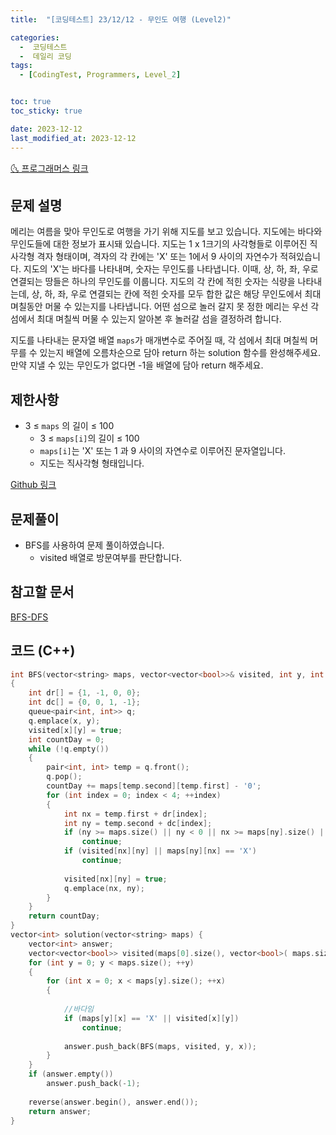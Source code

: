 ```yaml
---
title:  "[코딩테스트] 23/12/12 - 무인도 여행 (Level2)" 

categories:
  -  코딩테스트
  -  데일리 코딩
tags:
  - [CodingTest, Programmers, Level_2]


toc: true
toc_sticky: true

date: 2023-12-12
last_modified_at: 2023-12-12
---
```


[🌜 프로그래머스 링크](https://school.programmers.co.kr/learn/courses/30/lessons/154540)

## 문제 설명
메리는 여름을 맞아 무인도로 여행을 가기 위해 지도를 보고 있습니다. 지도에는 바다와 무인도들에 대한 정보가 표시돼 있습니다. 지도는 1 x 1크기의 사각형들로 이루어진 직사각형 격자 형태이며, 격자의 각 칸에는 'X' 또는 1에서 9 사이의 자연수가 적혀있습니다. 지도의 'X'는 바다를 나타내며, 숫자는 무인도를 나타냅니다. 이때, 상, 하, 좌, 우로 연결되는 땅들은 하나의 무인도를 이룹니다. 지도의 각 칸에 적힌 숫자는 식량을 나타내는데, 상, 하, 좌, 우로 연결되는 칸에 적힌 숫자를 모두 합한 값은 해당 무인도에서 최대 며칠동안 머물 수 있는지를 나타냅니다. 어떤 섬으로 놀러 갈지 못 정한 메리는 우선 각 섬에서 최대 며칠씩 머물 수 있는지 알아본 후 놀러갈 섬을 결정하려 합니다.

지도를 나타내는 문자열 배열 `maps`가 매개변수로 주어질 때, 각 섬에서 최대 며칠씩 머무를 수 있는지 배열에 오름차순으로 담아 return 하는 solution 함수를 완성해주세요. 만약 지낼 수 있는 무인도가 없다면 -1을 배열에 담아 return 해주세요.

## 제한사항
- 3 ≤ `maps` 의 길이 ≤ 100
  - 3 ≤ `maps[i]`의 길이 ≤ 100
  - `maps[i]`는 'X' 또는 1 과 9 사이의 자연수로 이루어진 문자열입니다.
  - 지도는 직사각형 형태입니다.

[Github 링크](https://github.com/OneThingChanged/DailyCodingTest/blob/main/Program/CodingTestCpp/Level2/MazeEscape.h)

## 문제풀이

- BFS를 사용하여 문제 풀이하였습니다.
  - visited 배열로 방문여부를 판단합니다.



## 참고할 문서

[BFS-DFS](https://onethingchanged.github.io/posts/Algorism-02/)



## 코드 (C++)
```cpp
int BFS(vector<string> maps, vector<vector<bool>>& visited, int y, int x)
{
    int dr[] = {1, -1, 0, 0};
    int dc[] = {0, 0, 1, -1};
    queue<pair<int, int>> q;
    q.emplace(x, y);
    visited[x][y] = true;
    int countDay = 0;
    while (!q.empty())
    {
        pair<int, int> temp = q.front();
        q.pop();
        countDay += maps[temp.second][temp.first] - '0';
        for (int index = 0; index < 4; ++index)
        {
            int nx = temp.first + dr[index];
            int ny = temp.second + dc[index];
            if (ny >= maps.size() || ny < 0 || nx >= maps[ny].size() || nx < 0) 
                continue;
            if (visited[nx][ny] || maps[ny][nx] == 'X')
                continue;
            
            visited[nx][ny] = true;
            q.emplace(nx, ny);
        }
    }
    return countDay;
}
vector<int> solution(vector<string> maps) {
    vector<int> answer;
    vector<vector<bool>> visited(maps[0].size(), vector<bool>( maps.size(), false));
    for (int y = 0; y < maps.size(); ++y)
    {
        for (int x = 0; x < maps[y].size(); ++x)
        {
           
            //바다임
            if (maps[y][x] == 'X' || visited[x][y])
                continue;
            
            answer.push_back(BFS(maps, visited, y, x));
        }
    }
    if (answer.empty())
        answer.push_back(-1);
    
    reverse(answer.begin(), answer.end());
    return answer;
}
```



<script src="https://utteranc.es/client.js"
        repo="OneThingChanged/OneThingChanged.github.io"
        issue-term="pathname"
        label="utterances"
        theme="github-dark"
        crossorigin="anonymous"
        async>
</script>
